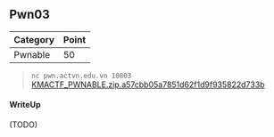 ## Pwn03

| Category | Point |
| --- | --- |
| Pwnable | 50 |

> `nc pwn.actvn.edu.vn 10003`                             <br>
> [KMACTF_PWNABLE.zip.a57cbb05a7851d62f1d9f935822d733b](./KMACTF_PWNABLE.zip.a57cbb05a7851d62f1d9f935822d733b) <br>

#### WriteUp

(TODO)
